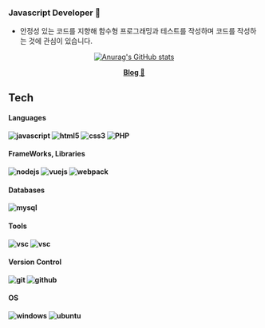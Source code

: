 ### Javascript Developer 👋

- 안정성 있는 코드를 지향해 함수형 프로그래밍과 테스트를 작성하며 코드를 작성하는 것에 관심이 있습니다.

<div align=center>

[![Anurag's GitHub stats](https://github-readme-stats.vercel.app/api?username=JEONGSSO&count_private=true&show_icons=true)](https://github.com/anuraghazra/github-readme-stats)



<!--
**JEONGSSO/JEONGSSO** is a ✨ _special_ ✨ repository because its `README.md` (this file) appears on your GitHub profile.


Here are some ideas to get you started:

- 🔭 I’m currently working on ...
- 🌱 I’m currently learning ...
- 👯 I’m looking to collaborate on ...
- 🤔 I’m looking for help with ...
- 💬 Ask me about ...
- 📫 How to reach me: ...
- 😄 Pronouns: ...
- ⚡ Fun fact: ...
-->


<b>[Blog 📖](https://github.com/JEONGSSO/dev-log)<b/>

</div>

## Tech

#### Languages

![javascript](https://img.shields.io/badge/javascript%20-%23323330.svg?&style=for-the-badge&logo=javascript)
![html5](https://img.shields.io/badge/html5%20-%23E34F26.svg?&style=for-the-badge&logo=html5&logoColor=white)
![css3](https://img.shields.io/badge/css3%20-%231572B6.svg?&style=for-the-badge&logo=css3&logoColor=white)
![PHP](https://img.shields.io/badge/PHP-777BB4?style=for-the-badge&logo=php&logoColor=white)

#### FrameWorks, Libraries

![nodejs](https://img.shields.io/badge/node.js%20-%23323330.svg?&style=for-the-badge&logo=node.js&color=&68A063&logoColor=white)
![vuejs](https://img.shields.io/badge/vue.js%20-%23323330.svg?&style=for-the-badge&logo=vue.js&color=42b983&logoColor=white)
![webpack](https://img.shields.io/badge/webpack%20-%238DD6F9.svg?&style=for-the-badge&logo=webpack&logoColor=black)

#### Databases

![mysql](https://img.shields.io/badge/mysql-%2300f.svg?&style=for-the-badge&logo=mysql&logoColor=white&color=00758F)

#### Tools

![vsc](https://img.shields.io/badge/vsc-005FED?style=for-the-badge&logo=visual%20studio%20code&logoColor=white)
![vsc](https://img.shields.io/badge/phpStorm-773BB4?style=for-the-badge&logo=phpStorm&logoColor=white)

#### Version Control

![git](https://img.shields.io/badge/git%20-%23F05033.svg?&style=for-the-badge&logo=git&logoColor=white)
![github](https://img.shields.io/badge/github%20-%23121011.svg?&style=for-the-badge&logo=github&logoColor=white)

#### OS

![windows](https://img.shields.io/badge/Windows-0078D6?style=for-the-badge&logo=windows&logoColor=white)
![ubuntu](https://img.shields.io/badge/Ubuntu-E95420?style=for-the-badge&logo=ubuntu&logoColor=white)
